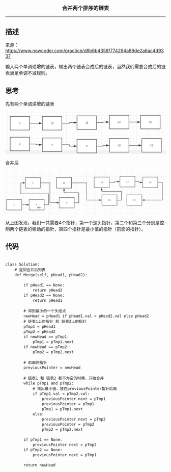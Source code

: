 ### <center>合并两个排序的链表
***
## 描述

来源：https://www.nowcoder.com/practice/d8b6b4358f774294a89de2a6ac4d9337

输入两个单调递增的链表，输出两个链表合成后的链表，当然我们需要合成后的链表满足单调不减规则。

## 思考

先有两个单调递增的链表

![image-20200425211851737](images/image-20200425211851737.png)

合并后

![image-20200425211958540](images/image-20200425211958540.png)

从上图发现，我们一共需要4个指针，第一个是头指针，第二个和第三个分别是控制两个链表的移动的指针，第四个指针是最小值的指针（前面的指针）。

## 代码

```

class Solution:
    # 返回合并后列表
    def Merge(self, pHead1, pHead2):

        if pHead1 == None:
            return pHead2
        if pHead2 == None:
            return pHead1

        # 得到最小的一个头结点
        newHead = pHead1 if pHead1.val < pHead2.val else pHead2
        # 链表1上的指针 和 链表2上的指针
        pTmp1 = pHead1
        pTmp2 = pHead2
        if newHead == pTmp1:
            pTmp1 = pTmp1.next
        if newHead == pTmp2:
            pTmp2 = pTmp2.next

        # 前面的指针
        previousPointer = newHead

        # 链表1 和 链表2 都不为空的时候，开始合并
        while pTmp1 and pTmp2:
            # 找出最小值，放在previousPointer指针后面
            if pTmp1.val < pTmp2.val:
                previousPointer.next = pTmp1
                previousPointer = pTmp1
                pTmp1 = pTmp1.next
            else:
                previousPointer.next = pTmp2
                previousPointer = pTmp2
                pTmp2 = pTmp2.next

        if pTmp1 == None:
            previousPointer.next = pTmp2
        if pTmp2 == None:
            previousPointer.next = pTmp1

        return newHead
```

